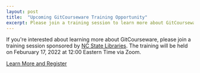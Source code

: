 ```yaml
---
layout: post
title:  "Upcoming GitCourseware Training Opportunity"
excerpt: Please join a training session to learn more about GitCourseware, courtesy of NC State Libraries!
---
```


If you're interested about learning more about GitCourseware, please join a training session sponsored by [NC State Libraries](https://lib.ncsu.edu). The training will be held on Feburuary 17, 2022 at 12:00 Eastern Time via Zoom.

[Learn More and Register](https://www.lib.ncsu.edu/workshops/creating-open-access-web-based-textbooks-github)
